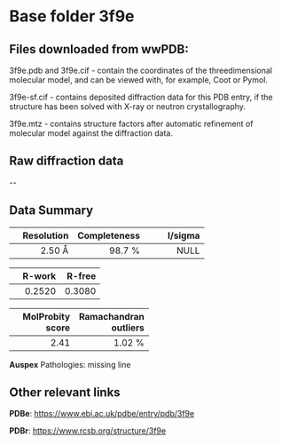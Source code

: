 # Base folder 3f9e

## Files downloaded from wwPDB:

3f9e.pdb and 3f9e.cif - contain the coordinates of the threedimensional molecular model, and can be viewed with, for example, Coot or Pymol.

3f9e-sf.cif - contains deposited diffraction data for this PDB entry, if the structure has been solved with X-ray or neutron crystallography.

3f9e.mtz - contains structure factors after automatic refinement of molecular model against the diffraction data.

## Raw diffraction data

--<br> 

## Data Summary
|   | Resolution | Completeness| I/sigma |
|---|-------------:|----------------:|--------------:|
|   |2.50 Å|98.7  %|<img width=50/>NULL |

|   | **R-work**| **R-free**   
|---|-------------:|----------------:|           
||  0.2520|  0.3080|

|   |**MolProbity<br>score**| **Ramachandran<br>outliers** 
|---|-------------:|----------------:|
||  2.41|  1.02 %|

**Auspex** Pathologies: missing line

 

## Other relevant links 
**PDBe**:  https://www.ebi.ac.uk/pdbe/entry/pdb/3f9e
 
**PDBr**: https://www.rcsb.org/structure/3f9e 


